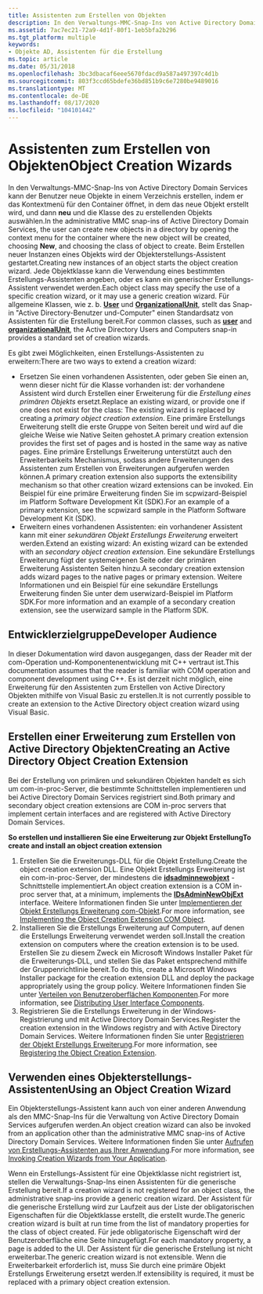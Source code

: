 ```yaml
---
title: Assistenten zum Erstellen von Objekten
description: In den Verwaltungs-MMC-Snap-Ins von Active Directory Domain Services kann der Benutzer neue Objekte in einem Verzeichnis erstellen, indem er das Kontextmenü für den Container öffnet, in dem das neue Objekt erstellt wird, und dann neu und die Klasse des zu erstellenden Objekts auswählen. Beim Erstellen neuer Instanzen eines Objekts wird der Objekterstellungs-Assistent gestartet. Jede Objektklasse kann die Verwendung eines bestimmten Erstellungs-Assistenten angeben, oder es kann ein generischer Erstellungs-Assistent verwendet werden. Für allgemeine Klassen, wie z. b. User und OrganizationalUnit, stellt das Snap-in "Active Directory-Benutzer und-Computer" einen Standardsatz von Assistenten für die Erstellung bereit. Es gibt zwei Möglichkeiten, einen Erstellungs-Assistenten zu erweitern, der einen vorhandenen Assistenten ersetzt, oder einen vorhandenen Assistenten bereitzustellen, wenn er für die Klasse nicht vorhanden ist. der vorhandene Assistent wird durch Erstellen einer Erweiterung für das primäre Objekt erstellen ersetzt. Eine primäre Erstellungs Erweiterung stellt die erste Gruppe von Seiten bereit und wird auf die gleiche Weise wie Native Seiten gehostet. Eine primäre Erstellungs Erweiterung unterstützt auch den Erweiterbarkeits Mechanismus, sodass andere Erweiterungen des Assistenten zum Erstellen von Erweiterungen aufgerufen werden können. Ein Beispiel für eine primäre Erweiterung finden Sie im scpwizard-Beispiel im Platform Software Development Kit (SDK). Erweitern eines vorhandenen Assistenten ein vorhandener Assistent kann mit einer sekundären Objekt Erstellungs Erweiterung erweitert werden. Eine sekundäre Erstellungs Erweiterung fügt der systemeigenen Seite oder der primären Erweiterung Assistenten Seiten hinzu. Weitere Informationen und ein Beispiel für eine sekundäre Erstellungs Erweiterung finden Sie unter dem userwizard-Beispiel im Platform SDK.
ms.assetid: 7ac7ec21-72a9-4d1f-80f1-1eb5bfa2b296
ms.tgt_platform: multiple
keywords:
- Objekte AD, Assistenten für die Erstellung
ms.topic: article
ms.date: 05/31/2018
ms.openlocfilehash: 3bc3dbacaf6eee5670fdacd9a587a497397c4d1b
ms.sourcegitcommit: 803f3ccd65bdefe36bd851b9c6e7280be9489016
ms.translationtype: MT
ms.contentlocale: de-DE
ms.lasthandoff: 08/17/2020
ms.locfileid: "104101442"
---
```

# <a name="object-creation-wizards"></a><span data-ttu-id="b39c4-112">Assistenten zum Erstellen von Objekten</span><span class="sxs-lookup"><span data-stu-id="b39c4-112">Object Creation Wizards</span></span>

<span data-ttu-id="b39c4-113">In den Verwaltungs-MMC-Snap-Ins von Active Directory Domain Services kann der Benutzer neue Objekte in einem Verzeichnis erstellen, indem er das Kontextmenü für den Container öffnet, in dem das neue Objekt erstellt wird, und dann **neu** und die Klasse des zu erstellenden Objekts auswählen.</span><span class="sxs-lookup"><span data-stu-id="b39c4-113">In the administrative MMC snap-ins of Active Directory Domain Services, the user can create new objects in a directory by opening the context menu for the container where the new object will be created, choosing **New**, and choosing the class of object to create.</span></span> <span data-ttu-id="b39c4-114">Beim Erstellen neuer Instanzen eines Objekts wird der Objekterstellungs-Assistent gestartet.</span><span class="sxs-lookup"><span data-stu-id="b39c4-114">Creating new instances of an object starts the object creation wizard.</span></span> <span data-ttu-id="b39c4-115">Jede Objektklasse kann die Verwendung eines bestimmten Erstellungs-Assistenten angeben, oder es kann ein generischer Erstellungs-Assistent verwendet werden.</span><span class="sxs-lookup"><span data-stu-id="b39c4-115">Each object class may specify the use of a specific creation wizard, or it may use a generic creation wizard.</span></span> <span data-ttu-id="b39c4-116">Für allgemeine Klassen, wie z. b. [**User**](/windows/desktop/ADSchema/c-user) und [**OrganizationalUnit**](/windows/desktop/ADSchema/c-organizationalunit), stellt das Snap-in "Active Directory-Benutzer und-Computer" einen Standardsatz von Assistenten für die Erstellung bereit.</span><span class="sxs-lookup"><span data-stu-id="b39c4-116">For common classes, such as [**user**](/windows/desktop/ADSchema/c-user) and [**organizationalUnit**](/windows/desktop/ADSchema/c-organizationalunit), the Active Directory Users and Computers snap-in provides a standard set of creation wizards.</span></span>

<span data-ttu-id="b39c4-117">Es gibt zwei Möglichkeiten, einen Erstellungs-Assistenten zu erweitern:</span><span class="sxs-lookup"><span data-stu-id="b39c4-117">There are two ways to extend a creation wizard:</span></span>

-   <span data-ttu-id="b39c4-118">Ersetzen Sie einen vorhandenen Assistenten, oder geben Sie einen an, wenn dieser nicht für die Klasse vorhanden ist: der vorhandene Assistent wird durch Erstellen einer Erweiterung für die *Erstellung eines primären Objekts* ersetzt.</span><span class="sxs-lookup"><span data-stu-id="b39c4-118">Replace an existing wizard, or provide one if one does not exist for the class: The existing wizard is replaced by creating a *primary object creation extension*.</span></span> <span data-ttu-id="b39c4-119">Eine primäre Erstellungs Erweiterung stellt die erste Gruppe von Seiten bereit und wird auf die gleiche Weise wie Native Seiten gehostet.</span><span class="sxs-lookup"><span data-stu-id="b39c4-119">A primary creation extension provides the first set of pages and is hosted in the same way as native pages.</span></span> <span data-ttu-id="b39c4-120">Eine primäre Erstellungs Erweiterung unterstützt auch den Erweiterbarkeits Mechanismus, sodass andere Erweiterungen des Assistenten zum Erstellen von Erweiterungen aufgerufen werden können.</span><span class="sxs-lookup"><span data-stu-id="b39c4-120">A primary creation extension also supports the extensibility mechanism so that other creation wizard extensions can be invoked.</span></span> <span data-ttu-id="b39c4-121">Ein Beispiel für eine primäre Erweiterung finden Sie im scpwizard-Beispiel im Platform Software Development Kit (SDK).</span><span class="sxs-lookup"><span data-stu-id="b39c4-121">For an example of a primary extension, see the scpwizard sample in the Platform Software Development Kit (SDK).</span></span>
-   <span data-ttu-id="b39c4-122">Erweitern eines vorhandenen Assistenten: ein vorhandener Assistent kann mit einer *sekundären Objekt Erstellungs Erweiterung* erweitert werden.</span><span class="sxs-lookup"><span data-stu-id="b39c4-122">Extend an existing wizard: An existing wizard can be extended with an *secondary object creation extension*.</span></span> <span data-ttu-id="b39c4-123">Eine sekundäre Erstellungs Erweiterung fügt der systemeigenen Seite oder der primären Erweiterung Assistenten Seiten hinzu.</span><span class="sxs-lookup"><span data-stu-id="b39c4-123">A secondary creation extension adds wizard pages to the native pages or primary extension.</span></span> <span data-ttu-id="b39c4-124">Weitere Informationen und ein Beispiel für eine sekundäre Erstellungs Erweiterung finden Sie unter dem userwizard-Beispiel im Platform SDK.</span><span class="sxs-lookup"><span data-stu-id="b39c4-124">For more information and an example of a secondary creation extension, see the userwizard sample in the Platform SDK.</span></span>

## <a name="developer-audience"></a><span data-ttu-id="b39c4-125">Entwicklerzielgruppe</span><span class="sxs-lookup"><span data-stu-id="b39c4-125">Developer Audience</span></span>

<span data-ttu-id="b39c4-126">In dieser Dokumentation wird davon ausgegangen, dass der Reader mit der com-Operation und-Komponentenentwicklung mit C++ vertraut ist.</span><span class="sxs-lookup"><span data-stu-id="b39c4-126">This documentation assumes that the reader is familiar with COM operation and component development using C++.</span></span> <span data-ttu-id="b39c4-127">Es ist derzeit nicht möglich, eine Erweiterung für den Assistenten zum Erstellen von Active Directory Objekten mithilfe von Visual Basic zu erstellen.</span><span class="sxs-lookup"><span data-stu-id="b39c4-127">It is not currently possible to create an extension to the Active Directory object creation wizard using Visual Basic.</span></span>

## <a name="creating-an-active-directory-object-creation-extension"></a><span data-ttu-id="b39c4-128">Erstellen einer Erweiterung zum Erstellen von Active Directory Objekten</span><span class="sxs-lookup"><span data-stu-id="b39c4-128">Creating an Active Directory Object Creation Extension</span></span>

<span data-ttu-id="b39c4-129">Bei der Erstellung von primären und sekundären Objekten handelt es sich um com-in-proc-Server, die bestimmte Schnittstellen implementieren und bei Active Directory Domain Services registriert sind.</span><span class="sxs-lookup"><span data-stu-id="b39c4-129">Both primary and secondary object creation extensions are COM in-proc servers that implement certain interfaces and are registered with Active Directory Domain Services.</span></span>

<span data-ttu-id="b39c4-130">**So erstellen und installieren Sie eine Erweiterung zur Objekt Erstellung**</span><span class="sxs-lookup"><span data-stu-id="b39c4-130">**To create and install an object creation extension**</span></span>

1.  <span data-ttu-id="b39c4-131">Erstellen Sie die Erweiterungs-DLL für die Objekt Erstellung.</span><span class="sxs-lookup"><span data-stu-id="b39c4-131">Create the object creation extension DLL.</span></span> <span data-ttu-id="b39c4-132">Eine Objekt Erstellungs Erweiterung ist ein com-in-proc-Server, der mindestens die [**idsadminnewobjext**](/windows/desktop/api/DSAdmin/nn-dsadmin-idsadminnewobjext) -Schnittstelle implementiert.</span><span class="sxs-lookup"><span data-stu-id="b39c4-132">An object creation extension is a COM in-proc server that, at a minimum, implements the [**IDsAdminNewObjExt**](/windows/desktop/api/DSAdmin/nn-dsadmin-idsadminnewobjext) interface.</span></span> <span data-ttu-id="b39c4-133">Weitere Informationen finden Sie unter [Implementieren der Objekt Erstellungs Erweiterung com-Objekt](implementing-the-object-creation-extension-com-object.md).</span><span class="sxs-lookup"><span data-stu-id="b39c4-133">For more information, see [Implementing the Object Creation Extension COM Object](implementing-the-object-creation-extension-com-object.md).</span></span>
2.  <span data-ttu-id="b39c4-134">Installieren Sie die Erstellungs Erweiterung auf Computern, auf denen die Erstellungs Erweiterung verwendet werden soll.</span><span class="sxs-lookup"><span data-stu-id="b39c4-134">Install the creation extension on computers where the creation extension is to be used.</span></span> <span data-ttu-id="b39c4-135">Erstellen Sie zu diesem Zweck ein Microsoft Windows Installer Paket für die Erweiterungs-DLL, und stellen Sie das Paket entsprechend mithilfe der Gruppenrichtlinie bereit.</span><span class="sxs-lookup"><span data-stu-id="b39c4-135">To do this, create a Microsoft Windows Installer package for the creation extension DLL and deploy the package appropriately using the group policy.</span></span> <span data-ttu-id="b39c4-136">Weitere Informationen finden Sie unter [Verteilen von Benutzeroberflächen Komponenten](distributing-user-interface-components.md).</span><span class="sxs-lookup"><span data-stu-id="b39c4-136">For more information, see [Distributing User Interface Components](distributing-user-interface-components.md).</span></span>
3.  <span data-ttu-id="b39c4-137">Registrieren Sie die Erstellungs Erweiterung in der Windows-Registrierung und mit Active Directory Domain Services.</span><span class="sxs-lookup"><span data-stu-id="b39c4-137">Register the creation extension in the Windows registry and with Active Directory Domain Services.</span></span> <span data-ttu-id="b39c4-138">Weitere Informationen finden Sie unter [Registrieren der Objekt Erstellungs Erweiterung](registering-the-object-creation-extension.md).</span><span class="sxs-lookup"><span data-stu-id="b39c4-138">For more information, see [Registering the Object Creation Extension](registering-the-object-creation-extension.md).</span></span>

## <a name="using-an-object-creation-wizard"></a><span data-ttu-id="b39c4-139">Verwenden eines Objekterstellungs-Assistenten</span><span class="sxs-lookup"><span data-stu-id="b39c4-139">Using an Object Creation Wizard</span></span>

<span data-ttu-id="b39c4-140">Ein Objekterstellungs-Assistent kann auch von einer anderen Anwendung als den MMC-Snap-Ins für die Verwaltung von Active Directory Domain Services aufgerufen werden.</span><span class="sxs-lookup"><span data-stu-id="b39c4-140">An object creation wizard can also be invoked from an application other than the administrative MMC snap-ins of Active Directory Domain Services.</span></span> <span data-ttu-id="b39c4-141">Weitere Informationen finden Sie unter [Aufrufen von Erstellungs-Assistenten aus Ihrer Anwendung](invoking-creation-wizards-from-your-application.md).</span><span class="sxs-lookup"><span data-stu-id="b39c4-141">For more information, see [Invoking Creation Wizards from Your Application](invoking-creation-wizards-from-your-application.md).</span></span>

<span data-ttu-id="b39c4-142">Wenn ein Erstellungs-Assistent für eine Objektklasse nicht registriert ist, stellen die Verwaltungs-Snap-Ins einen Assistenten für die generische Erstellung bereit.</span><span class="sxs-lookup"><span data-stu-id="b39c4-142">If a creation wizard is not registered for an object class, the administrative snap-ins provide a generic creation wizard.</span></span> <span data-ttu-id="b39c4-143">Der Assistent für die generische Erstellung wird zur Laufzeit aus der Liste der obligatorischen Eigenschaften für die Objektklasse erstellt, die erstellt wurde.</span><span class="sxs-lookup"><span data-stu-id="b39c4-143">The generic creation wizard is built at run time from the list of mandatory properties for the class of object created.</span></span> <span data-ttu-id="b39c4-144">Für jede obligatorische Eigenschaft wird der Benutzeroberfläche eine Seite hinzugefügt.</span><span class="sxs-lookup"><span data-stu-id="b39c4-144">For each mandatory property, a page is added to the UI.</span></span> <span data-ttu-id="b39c4-145">Der Assistent für die generische Erstellung ist nicht erweiterbar.</span><span class="sxs-lookup"><span data-stu-id="b39c4-145">The generic creation wizard is not extensible.</span></span> <span data-ttu-id="b39c4-146">Wenn die Erweiterbarkeit erforderlich ist, muss Sie durch eine primäre Objekt Erstellungs Erweiterung ersetzt werden.</span><span class="sxs-lookup"><span data-stu-id="b39c4-146">If extensibility is required, it must be replaced with a primary object creation extension.</span></span>

 

 